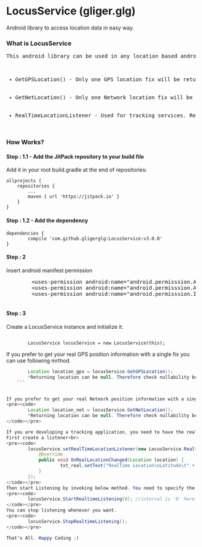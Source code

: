 # LocusService (gliger.glg)
Android library to access location data in easy way.


<h3>What is LocusService</h3>

<pre>This android library can be used in any location based android application in easy way.
<ul>
  <li>GetGPSLocation() - Only one GPS location fix will be returned</li>
  <li>GetNetLocation() - Only one Network location fix will be returned</li>
  <li>RealTimeLocationListener - Used for tracking services. Real-time location will be returned</li>
</ul></pre>

<h3>How Works?</h3>

<h4>Step : 1.1 -  Add the JitPack repository to your build file </h4>
Add it in your root build.gradle at the end of repositories:

	allprojects {
		repositories {
			...
			maven { url 'https://jitpack.io' }
		}
	}
	

<h4>Step : 1.2 -  Add the dependency</h4>

	dependencies {
	        compile 'com.github.gligerglg:LocusService:v3.0.0'
	}


<h4>Step : 2</h4>
Insert android manifest permission 


<pre>
        &ltuses-permission android:name="android.permisssion.ACCESS_FINE_LOCATION"/&gt
        &ltuses-permission android:name="android.permisssion.ACCESS_COARSE_LOCATION"/&gt
        &ltuses-permission android:name="android.permisssion.INTERNET"/&gt
	
</pre>

<h4>Step : 3</h4>
Create a LocusService instance and initialize it.
<pre><code>
        LocusService locusService = new LocusService(this);
</code></pre>

If you prefer to get your real GPS position information with a single fix you can use following mrthod.

```java
        Location location_gps = locusService.GetGPSLocation();
        *Returning location can be null. Therefore check nullability before using it.
	```


If you prefer to get your real Neteork position information with a single fix you can use following mrthod.
<pre><code>
        Location location_net = locusService.GetNetLocation();
        *Returning location can be null. Therefore check nullability before using it.
</code></pre>

If you are developing a tracking application, you need to have the real-time location change updated. Here it is very simple.<br>
First create a listener<br>
<pre><code>
        locusService.setRealTimeLocationListener(new LocusService.RealtimeListenerService() {
            @Override
            public void OnRealLocationChanged(Location location) {
                    txt_real.setText("RealTime Location\nLatitude\t" + location.getLatitude() + "\nLongitude\t" + location.getLongitude());
            }
        });
</code></pre>
Then start Listening by invoking below method. You need to specify the interval between each location update in miliseconds.
<pre><code>
        locusService.StartRealtimeListening(0); //interval is '0' here.
</code></pre>
You can stop listening whenever you want.
<pre><code>
        locusService.StopRealtimeListening();
</code></pre>

That's All. Happy Coding ;)
